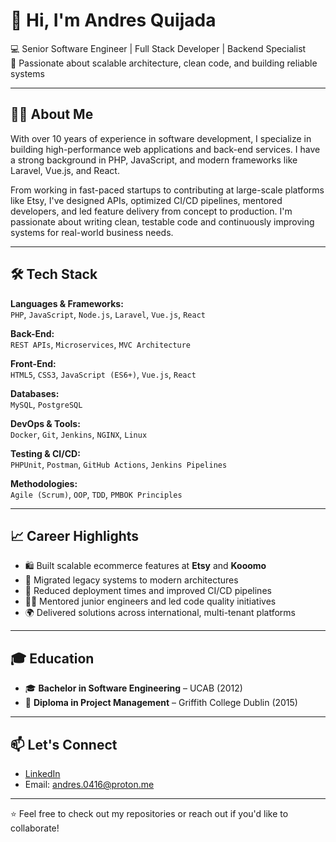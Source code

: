 # 👋 Hi, I'm Andres Quijada

💻 Senior Software Engineer | Full Stack Developer | Backend Specialist  
🧠 Passionate about scalable architecture, clean code, and building reliable systems

---

## 🧑‍💻 About Me

With over 10 years of experience in software development, I specialize in building high-performance web applications and back-end services. I have a strong background in PHP, JavaScript, and modern frameworks like Laravel, Vue.js, and React.

From working in fast-paced startups to contributing at large-scale platforms like Etsy, I've designed APIs, optimized CI/CD pipelines, mentored developers, and led feature delivery from concept to production. I'm passionate about writing clean, testable code and continuously improving systems for real-world business needs.

---

## 🛠 Tech Stack

**Languages & Frameworks:**  
`PHP`, `JavaScript`, `Node.js`, `Laravel`, `Vue.js`, `React`

**Back-End:**  
`REST APIs`, `Microservices`, `MVC Architecture`

**Front-End:**  
`HTML5`, `CSS3`, `JavaScript (ES6+)`, `Vue.js`, `React`

**Databases:**  
`MySQL`, `PostgreSQL`

**DevOps & Tools:**  
`Docker`, `Git`, `Jenkins`, `NGINX`, `Linux`

**Testing & CI/CD:**  
`PHPUnit`, `Postman`, `GitHub Actions`, `Jenkins Pipelines`

**Methodologies:**  
`Agile (Scrum)`, `OOP`, `TDD`, `PMBOK Principles`

---

## 📈 Career Highlights

- 🛍️ Built scalable ecommerce features at **Etsy** and **Kooomo**
- 🔁 Migrated legacy systems to modern architectures
- 🚀 Reduced deployment times and improved CI/CD pipelines
- 🧑‍🏫 Mentored junior engineers and led code quality initiatives
- 🌍 Delivered solutions across international, multi-tenant platforms

---

## 🎓 Education

- 🎓 **Bachelor in Software Engineering** – UCAB (2012)  
- 📘 **Diploma in Project Management** – Griffith College Dublin (2015)

---

## 📫 Let's Connect

- [LinkedIn](https://www.linkedin.com/in/andres-quijada-9352b060)
- Email: [andres.0416@proton.me](mailto:andres.0416@proton.me)

---

⭐ Feel free to check out my repositories or reach out if you'd like to collaborate!
